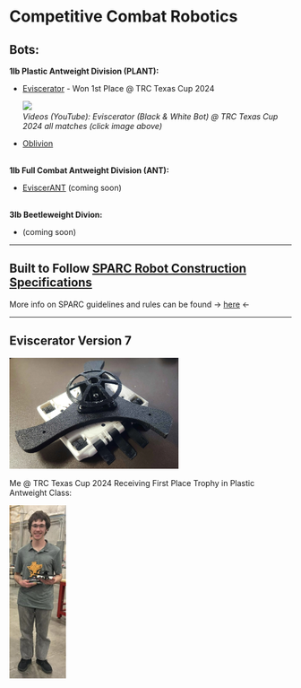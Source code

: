 # Competitive Combat Robotics
**Bots:**
---
**1lb Plastic Antweight Division (PLANT):**

- [Eviscerator](Eviscerator/Eviscerator_(PLANT).md) - Won 1st Place @ TRC Texas Cup 2024
  
   <!-- - Videos (youtube): Eviscerator @ TRC Texas Cup 2024 all matches ](https://www.youtube.com/watch?v=gL7ahHKzthY&list=PLaajWfdDszmCy5Lru08SvIwDpJg_W1IqT) -->

  <p align="left">
  <a href="https://www.youtube.com/watch?v=Ix6BwbreU1s?list=PLaajWfdDszmCy5Lru08SvIwDpJg_W1IqT">
  <img src="https://img.youtube.com/vi/Ix6BwbreU1s/0.jpg" width="400">
    </a>
    <br>
    <em>Videos (YouTube): Eviscerator (Black & White Bot) @ TRC Texas Cup 2024 all matches (click image above) </em>
  </p>
- [Oblivion](Oblivion/Oblivion_(PLANT).md)

<br>**1lb Full Combat Antweight Division (ANT):**

- [EviscerANT](EviscerANT/Eviscerator_(ANT).md) (coming soon)  
  
<br>**3lb Beetleweight Divion:**
- (coming soon)



---
Built to Follow [SPARC Robot Construction Specifications](https://www.sparc.tools/SPARC_Robot_Construction_Specifications_v1.5.pdf)
---
More info on SPARC guidelines and rules can be found -> [here](https://www.sparc.tools/) <-

---
Eviscerator Version 7
---
<img src="Eviscerator/ImagesEviscerator/o4.webp" width="60%" />

Me @ TRC Texas Cup 2024 Receiving First Place Trophy in Plastic Antweight Class:

<img src="Eviscerator/ImagesEviscerator/w1.png" width="20%" />

